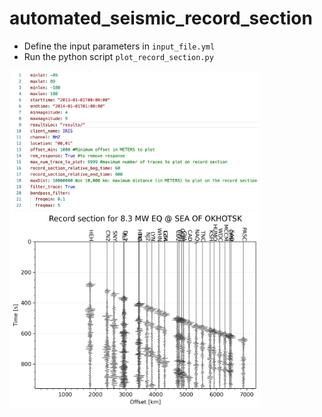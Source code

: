 # automated_seismic_record_section
- Define the input parameters in `input_file.yml`
- Run the python script `plot_record_section.py`

<img src="example_inputFile.jpg" width="400" alt="Input file">


<img src="record_section_2013-05-24_SEA-OF-OKHOTSK.png" width="400" alt="Record section 1">
